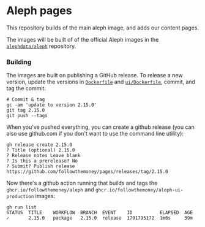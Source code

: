 
# Aleph pages

This repository builds of the main aleph image, and adds our content pages.

The images will be built of of the official Aleph images in the
[`alephdata/aleph`](https://github.com/alephdata/aleph/) repository.

### Building

The images are built on publishing a GitHub release. To release a new version,
update the versions in [`Dockerfile`](`./Dockerfile`) and
[`ui/Dockerfile`](`./ui/Dockerfile`), commit, and tag the commit:
```
# Commit & tag
gc -am 'update to version 2.15.0'
git tag 2.15.0
git push --tags
```

When you've pushed everything, you can create a github release (you can also use
github.com if you don't want to use the command line utility):
```
gh release create 2.15.0
? Title (optional) 2.15.0
? Release notes Leave blank
? Is this a prerelease? No
? Submit? Publish release
https://github.com/followthemoney/pages/releases/tag/2.15.0
```

Now there's a github action running that builds and tags the
`ghcr.io/followthemoney/aleph` and `ghcr.io/followthemoney/aleph-ui-production` images:
```
gh run list
STATUS  TITLE    WORKFLOW  BRANCH  EVENT    ID          ELAPSED  AGE
✓       2.15.0   package   2.15.0  release  1791795172  1m0s     39m
```
